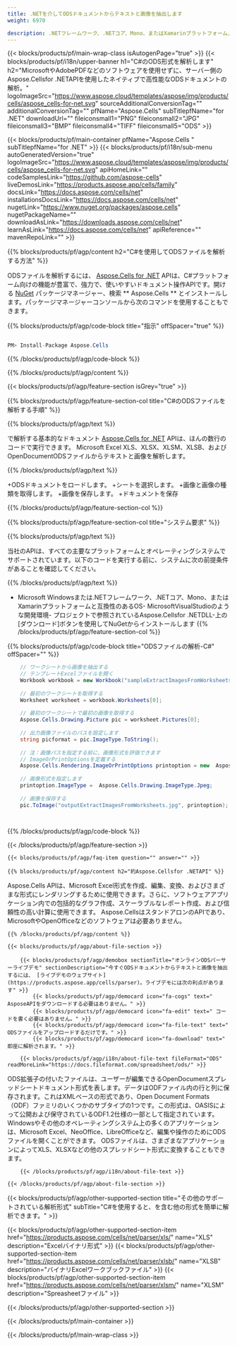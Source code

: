 ```yaml
---
title: .NETを介してODSドキュメントからテキストと画像を抽出します 
weight: 6970

description: .NETフレームワーク、.NETコア、Mono、またはXamarinプラットフォーム上のODSファイルからテキストと画像を抽出するためのC#ソースコード。
---
```

{{< blocks/products/pf/main-wrap-class isAutogenPage="true" >}}
{{< blocks/products/pf/i18n/upper-banner h1="C#のODS形式を解析します" h2="MicrosoftやAdobePDFなどのソフトウェアを使用せずに、サーバー側のAspose.Cellsfor .NETAPIを使用したネイティブで高性能なODSドキュメントの解析。" logoImageSrc="https://www.aspose.cloud/templates/aspose/img/products/cells/aspose_cells-for-net.svg" sourceAdditionalConversionTag="" additionalConversionTag="" pfName="Aspose.Cells" subTitlepfName="for .NET" downloadUrl="" fileiconsmall1="PNG" fileiconsmall2="JPG" fileiconsmall3="BMP" fileiconsmall4="TIFF" fileiconsmall5="ODS" >}}

{{< blocks/products/pf/main-container pfName="Aspose.Cells " subTitlepfName="for .NET" >}}
{{< blocks/products/pf/i18n/sub-menu autoGeneratedVersion="true" logoImageSrc="https://www.aspose.cloud/templates/aspose/img/products/cells/aspose_cells-for-net.svg" apiHomeLink="" codeSamplesLink="https://github.com/aspose-cells" liveDemosLink="https://products.aspose.app/cells/family" docsLink="https://docs.aspose.com/cells/net" installationsDocsLink="https://docs.aspose.com/cells/net" nugetLink="https://www.nuget.org/packages/aspose.cells" nugetPackageName="" downloadAsLink="https://downloads.aspose.com/cells/net" learnAsLink="https://docs.aspose.com/cells/net" apiReference="" mavenRepoLink="" >}}

{{% blocks/products/pf/agp/content h2="C#を使用してODSファイルを解析する方法" %}}

 ODSファイルを解析するには、
 [Aspose.Cells for .NET](https://products.aspose.com/cells/net) 
 APIは、C#プラットフォーム向けの機能が豊富で、強力で、使いやすいドキュメント操作APIです。開ける
 [NuGet](https://www.nuget.org/packages/aspose.cells) 
 パッケージマネージャー、検索
 ** Aspose.Cells ** 
 とインストールします。パッケージマネージャーコンソールから次のコマンドを使用することもできます。

{{% blocks/products/pf/agp/code-block title="指示" offSpacer="true" %}}

```cs

PM> Install-Package Aspose.Cells


```

{{% /blocks/products/pf/agp/code-block %}}

{{% /blocks/products/pf/agp/content %}}

{{< blocks/products/pf/agp/feature-section isGrey="true" >}}

{{% blocks/products/pf/agp/feature-section-col title="C#のODSファイルを解析する手順" %}}

{{% blocks/products/pf/agp/text %}}

 で解析する基本的なドキュメント
 [Aspose.Cells for .NET](https://products.aspose.com/cells/net) 
 APIは、ほんの数行のコードで実行できます。 Microsoft Excel XLS、XLSX、XLSM、XLSB、およびOpenDocumentODSファイルからテキストと画像を解析します。

{{% /blocks/products/pf/agp/text %}}

+ODSドキュメントをロードします。
+シートを選択します。
+画像と画像の種類を取得します。
+画像を保存します。
+ドキュメントを保存

{{% /blocks/products/pf/agp/feature-section-col %}}

{{% blocks/products/pf/agp/feature-section-col title="システム要求" %}}

{{% blocks/products/pf/agp/text %}}

 当社のAPIは、すべての主要なプラットフォームとオペレーティングシステムでサポートされています。以下のコードを実行する前に、システムに次の前提条件があることを確認してください。

{{% /blocks/products/pf/agp/text %}}

- Microsoft Windowsまたは.NETフレームワーク、.NETコア、Mono、またはXamarinプラットフォームと互換性のあるOS- MicrosoftVisualStudioのような開発環境- プロジェクトで参照されているAspose.Cellsfor .NETDLL-上の[ダウンロード]ボタンを使用してNuGetからインストールします
{{% /blocks/products/pf/agp/feature-section-col %}}

{{% blocks/products/pf/agp/code-block title="ODSファイルの解析-C#" offSpacer="" %}}

```cs
    // ワークシートから画像を抽出する 
    // テンプレートExcelファイルを開く
    Workbook workbook = new Workbook("sampleExtractImagesFromWorksheets.ods");
    
    // 最初のワークシートを取得する
    Worksheet worksheet = workbook.Worksheets[0];
    
    // 最初のワークシートで最初の画像を取得する
    Aspose.Cells.Drawing.Picture pic = worksheet.Pictures[0];
    
    // 出力画像ファイルのパスを設定します
    string picformat = pic.ImageType.ToString();
                
    // 注：画像パスを指定する前に、画像形式を評価できます
    // ImageOrPrintOptionsを定義する
    Aspose.Cells.Rendering.ImageOrPrintOptions printoption = new  Aspose.Cells.Rendering.ImageOrPrintOptions();
    
    // 画像形式を指定します
    printoption.ImageType =  Aspose.Cells.Drawing.ImageType.Jpeg;
                
    // 画像を保存する
    pic.ToImage("outputExtractImagesFromWorksheets.jpg", printoption);  

    


```

{{% /blocks/products/pf/agp/code-block %}}

{{< /blocks/products/pf/agp/feature-section >}}

    {{< blocks/products/pf/agp/faq-item question="" answer="" >}}
 

<!-- aboutfile Starts -->

    {{% blocks/products/pf/agp/content h2="約Aspose.Cellsfor .NETAPI" %}}

 Aspose.Cells APIは、Microsoft Excel形式を作成、編集、変換、およびさまざまな形式にレンダリングするために使用できます。さらに、ソフトウェアアプリケーション内での包括的なグラフ作成、スケーラブルなレポート作成、および信頼性の高い計算に使用できます。 Aspose.CellsはスタンドアロンのAPIであり、MicrosoftやOpenOfficeなどのソフトウェアは必要ありません。  



    {{% /blocks/products/pf/agp/content %}}

    {{< blocks/products/pf/agp/about-file-section >}}

        {{< blocks/products/pf/agp/demobox sectionTitle="オンラインODSパーサーライブデモ" sectionDescription="今すぐODSドキュメントからテキストと画像を抽出するには、 [ライブデモのウェブサイト](https://products.aspose.app/cells/parser)。ライブデモには次の利点があります" >}}
            {{< blocks/products/pf/agp/democard icon="fa-cogs" text=" AsposeAPIをダウンロードする必要はありません。" >}}
            {{< blocks/products/pf/agp/democard icon="fa-edit" text=" コードを書く必要はありません。" >}}
            {{< blocks/products/pf/agp/democard icon="fa-file-text" text=" ODSファイルをアップロードするだけです。" >}}
            {{< blocks/products/pf/agp/democard icon="fa-download" text=" 即座に解析されます。" >}}

        {{< blocks/products/pf/agp/i18n/about-file-text fileFormat="ODS" readMoreLink="https://docs.fileformat.com/spreadsheet/ods/" >}}
ODS拡張子の付いたファイルは、ユーザーが編集できるOpenDocumentスプレッドシートドキュメント形式を表します。データはODFファイル内の行と列に保存されます。これはXMLベースの形式であり、Open Document Formats（ODF）ファミリのいくつかのサブタイプの1つです。この形式は、OASISによって公開および保守されているODF1.2仕様の一部として指定されています。 Windowsやその他のオペレーティングシステム上の多くのアプリケーションは、Microsoft Excel、NeoOffice、LibreOfficeなど、編集や操作のためにODSファイルを開くことができます。 ODSファイルは、さまざまなアプリケーションによってXLS、XLSXなどの他のスプレッドシート形式に変換することもできます。 

        {{< /blocks/products/pf/agp/i18n/about-file-text >}}

    {{< /blocks/products/pf/agp/about-file-section >}}

<!-- aboutfile Ends -->

{{< blocks/products/pf/agp/other-supported-section title="その他のサポートされている解析形式" subTitle="C#を使用すると、を含む他の形式を簡単に解析できます。" >}}

{{< blocks/products/pf/agp/other-supported-section-item href="https://products.aspose.com/cells/net/parser/xls/" name="XLS" description="Excelバイナリ形式" >}}
{{< blocks/products/pf/agp/other-supported-section-item href="https://products.aspose.com/cells/net/parser/xlsb/" name="XLSB" description="バイナリExcelワークブックファイル" >}}
{{< blocks/products/pf/agp/other-supported-section-item href="https://products.aspose.com/cells/net/parser/xlsm/" name="XLSM" description="Spreasheetファイル" >}}

{{< /blocks/products/pf/agp/other-supported-section >}}

{{< /blocks/products/pf/main-container >}}
    
{{< /blocks/products/pf/main-wrap-class >}}
